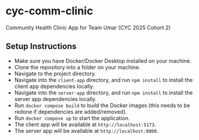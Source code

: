 # cyc-comm-clinic
Community Health Clinic App for Team Umar (CYC 2025 Cohort 2)

## Setup Instructions
- Make sure you have Docker/Docker Desktop installed on your machine.
- Clone the repository into a folder on your machine.
- Navigate to the project directory.
- Navigate into the `client-app` directory, and run `npm install` to install the client app dependencies locally.
- Navigate into the `server-app` directory, and run `npm install` to install the server app dependencies locally.
- Run `docker compose build` to build the Docker images (this needs to be redone if dependencies are added/removed).
- Run `docker compose up` to start the application.
- The client app will be available at `http://localhost:5173`.
- The server app will be available at `http://localhost:8000`.
